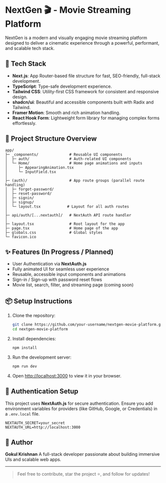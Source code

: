 # NextGen 🎬 - Movie Streaming Platform

NextGen is a modern and visually engaging movie streaming platform designed to deliver a cinematic experience through a powerful, performant, and scalable tech stack.

## 🚀 Tech Stack

- **Next.js**: App Router-based file structure for fast, SEO-friendly, full-stack development.
- **TypeScript**: Type-safe development experience.
- **Tailwind CSS**: Utility-first CSS framework for consistent and responsive design.
- **shadcn/ui**: Beautiful and accessible components built with Radix and Tailwind.
- **Framer Motion**: Smooth and rich animation handling.
- **React Hook Form**: Lightweight form library for managing complex forms effortlessly.

## 📁 Project Structure Overview

```
app/
├─ _components/              # Reusable UI components
│  ├─ auth/                  # Auth-related UI components
│  └─ Home/                  # Home page animations and inputs
│     ├─ AppearingAnimation.tsx
│     └─ InputField.tsx
│
├─ (auth)/                   # App route groups (parallel route handling)
│  ├─ forgot-password/
│  ├─ reset-password/
│  ├─ signin/
│  ├─ signup/
│  └─ layout.tsx            # Layout for all auth routes
│
├─ api/auth/[...nextauth]/   # NextAuth API route handler
│
├─ layout.tsx                # Root layout for the app
├─ page.tsx                  # Home page of the app
├─ globals.css               # Global styles
└─ favicon.ico
```

## ✨ Features (In Progress / Planned)

- User Authentication via **NextAuth.js**
- Fully animated UI for seamless user experience
- Reusable, accessible input components and animations
- Sign-in / Sign-up with password reset flows
- Movie list, search, filter, and streaming page (coming soon)

## 📦 Setup Instructions

1. Clone the repository:

   ```bash
   git clone https://github.com/your-username/nextgen-movie-platform.git
   cd nextgen-movie-platform
   ```

2. Install dependencies:

   ```bash
   npm install
   ```

3. Run the development server:

   ```bash
   npm run dev
   ```

4. Open [http://localhost:3000](http://localhost:3000) to view it in your browser.

## 🔐 Authentication Setup

This project uses **NextAuth.js** for secure authentication.
Ensure you add environment variables for providers (like GitHub, Google, or Credentials) in a `.env.local` file.

```
NEXTAUTH_SECRET=your_secret
NEXTAUTH_URL=http://localhost:3000
```

## 🧠 Author

**Gokul Krishnan**
A full-stack developer passionate about building immersive UIs and scalable web apps.

---

> Feel free to contribute, star the project ⭐, and follow for updates!
